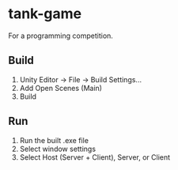 # tank-game
For a programming competition.

## Build

1) Unity Editor -> File -> Build Settings...
2) Add Open Scenes (Main)
3) Build

## Run

1) Run the built .exe file
2) Select window settings
3) Select Host (Server + Client), Server, or Client
